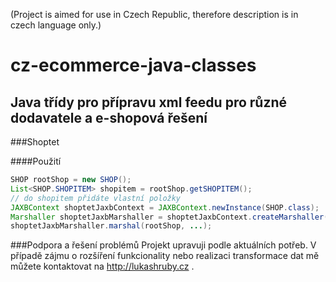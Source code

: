 (Project is aimed for use in Czech Republic, therefore description is in czech language only.)
# cz-ecommerce-java-classes
## Java třídy pro přípravu xml feedu pro různé dodavatele a e-shopová řešení

###Shoptet

####Použití
```java
SHOP rootShop = new SHOP();
List<SHOP.SHOPITEM> shopitem = rootShop.getSHOPITEM();
// do shopitem přidáte vlastní položky
JAXBContext shoptetJaxbContext = JAXBContext.newInstance(SHOP.class);
Marshaller shoptetJaxbMarshaller = shoptetJaxbContext.createMarshaller();
shoptetJaxbMarshaller.marshal(rootShop, ...);
```

###Podpora a řešení problémů
Projekt upravuji podle aktuálních potřeb. V případě zájmu o rozšíření funkcionality nebo realizaci transformace dat mě můžete kontaktovat na http://lukashruby.cz .
